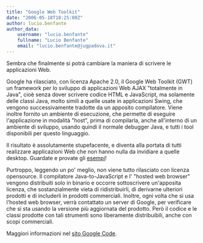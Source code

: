 ```yaml
---
title: "Google Web Toolkit"
date: "2006-05-18T18:25:00Z"
author: lucio.benfante
author_data:
    username: "lucio.benfante"
    fullname: "Lucio Benfante"
    email: "lucio.benfante@jugpadova.it"
---
```

Sembra che finalmente si potrà cambiare la maniera di scrivere le applicazioni Web.

Google ha rilasciato, con licenza Apache 2.0, il Google Web Toolkit (GWT) un framework per lo sviluppo di applicazioni Web AJAX "totalmente in Java", cioè senza dover scrivere codice HTML e JavaScript, ma solamente delle classi Java, molto simili a quelle usate in applicazioni Swing, che vengono successivamente tradotte da un apposito compilatore. Viene inoltre fornito un ambiente di esecuzione, che permette di eseguire l'applicazione in modalità "host", prima di compilarla, anche all'interno di un ambiente di sviluppo, usando quindi il normale debugger Java, e tutti i tool disponibili per questo linguaggio.

Il risultato è assolutamente stupefacente, e diventa alla portata di tutti realizzare applicazioni Web che non hanno nulla da invidiare a quelle desktop. Guardate e provate gli [esempi](http://code.google.com/webtoolkit/documentation/examples/)!

Purtroppo, leggendo un po' meglio, non viene tutto rilasciato con licenza opensource. Il compilatore Java-to-JavaScript e l' "hosted web browser" vengono distribuiti  solo in binario e occorre sottoscrivere un'apposita licenza, che sostanzialmente vieta di ridistribuirli, di derivarne ulteriori prodotti e di includerli in prodotti commerciali. Inoltre, ogni volta che si usa l'hosted web browser, verrà contattato un server di Google, per verificare che si sta usando la versione più aggiornata del prodotto. Però il codice e le classi prodotte con tali strumenti sono liberamente distribuibili, anche con scopi commerciali. 

Maggiori informazioni nel [sito Google Code](http://code.google.com/webtoolkit/).


